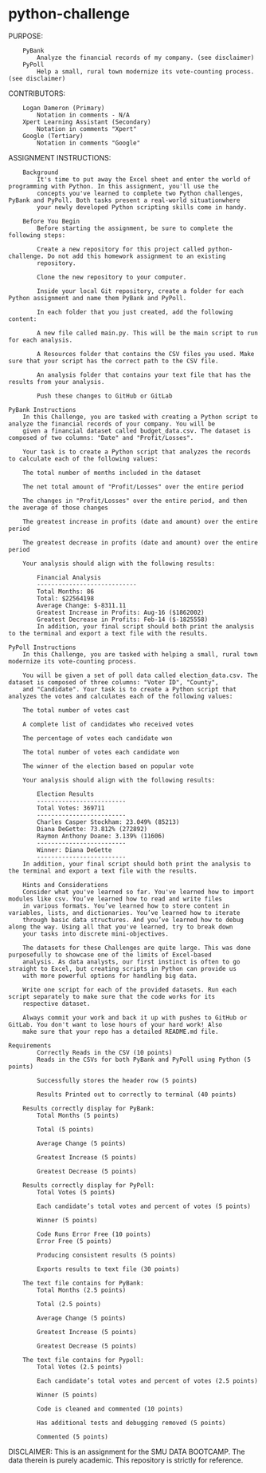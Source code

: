 # python-challenge

PURPOSE:

        PyBank
            Analyze the financial records of my company. (see disclaimer)
        PyPoll
            Help a small, rural town modernize its vote-counting process. (see disclaimer)

CONTRIBUTORS:

        Logan Dameron (Primary)
            Notation in comments - N/A
        Xpert Learning Assistant (Secondary)
            Notation in comments "Xpert"
        Google (Tertiary)
            Notation in comments "Google" 

ASSIGNMENT INSTRUCTIONS:

        Background
            It's time to put away the Excel sheet and enter the world of programming with Python. In this assignment, you'll use the
            concepts you've learned to complete two Python challenges, PyBank and PyPoll. Both tasks present a real-world situationwhere 
            your newly developed Python scripting skills come in handy.
        
        Before You Begin
            Before starting the assignment, be sure to complete the following steps:
            
            Create a new repository for this project called python-challenge. Do not add this homework assignment to an existing 
            repository.
            
            Clone the new repository to your computer.
            
            Inside your local Git repository, create a folder for each Python assignment and name them PyBank and PyPoll.
            
            In each folder that you just created, add the following content:
            
            A new file called main.py. This will be the main script to run for each analysis.
            
            A Resources folder that contains the CSV files you used. Make sure that your script has the correct path to the CSV file.
            
            An analysis folder that contains your text file that has the results from your analysis.
            
            Push these changes to GitHub or GitLab
        
    PyBank Instructions
        In this Challenge, you are tasked with creating a Python script to analyze the financial records of your company. You will be 
        given a financial dataset called budget_data.csv. The dataset is composed of two columns: "Date" and "Profit/Losses".
        
        Your task is to create a Python script that analyzes the records to calculate each of the following values:
        
        The total number of months included in the dataset
        
        The net total amount of "Profit/Losses" over the entire period
        
        The changes in "Profit/Losses" over the entire period, and then the average of those changes
        
        The greatest increase in profits (date and amount) over the entire period
        
        The greatest decrease in profits (date and amount) over the entire period
        
        Your analysis should align with the following results:
        
            Financial Analysis
            ----------------------------
            Total Months: 86
            Total: $22564198
            Average Change: $-8311.11
            Greatest Increase in Profits: Aug-16 ($1862002)
            Greatest Decrease in Profits: Feb-14 ($-1825558)
            In addition, your final script should both print the analysis to the terminal and export a text file with the results.
        
    PyPoll Instructions
        In this Challenge, you are tasked with helping a small, rural town modernize its vote-counting process.
        
        You will be given a set of poll data called election_data.csv. The dataset is composed of three columns: "Voter ID", "County", 
        and "Candidate". Your task is to create a Python script that analyzes the votes and calculates each of the following values:
        
        The total number of votes cast
        
        A complete list of candidates who received votes
        
        The percentage of votes each candidate won
        
        The total number of votes each candidate won
        
        The winner of the election based on popular vote
        
        Your analysis should align with the following results:
        
            Election Results
            -------------------------
            Total Votes: 369711
            -------------------------
            Charles Casper Stockham: 23.049% (85213)
            Diana DeGette: 73.812% (272892)
            Raymon Anthony Doane: 3.139% (11606)
            -------------------------
            Winner: Diana DeGette
            -------------------------
        In addition, your final script should both print the analysis to the terminal and export a text file with the results.
        
        Hints and Considerations
        Consider what you've learned so far. You've learned how to import modules like csv. You’ve learned how to read and write files 
        in various formats. You’ve learned how to store content in variables, lists, and dictionaries. You’ve learned how to iterate 
        through basic data structures. And you’ve learned how to debug along the way. Using all that you've learned, try to break down 
        your tasks into discrete mini-objectives.
        
        The datasets for these Challenges are quite large. This was done purposefully to showcase one of the limits of Excel-based 
        analysis. As data analysts, our first instinct is often to go straight to Excel, but creating scripts in Python can provide us 
        with more powerful options for handling big data.
        
        Write one script for each of the provided datasets. Run each script separately to make sure that the code works for its 
        respective dataset.
        
        Always commit your work and back it up with pushes to GitHub or GitLab. You don't want to lose hours of your hard work! Also 
        make sure that your repo has a detailed README.md file.
        
    Requirements
            Correctly Reads in the CSV (10 points)
            Reads in the CSVs for both PyBank and PyPoll using Python (5 points)
            
            Successfully stores the header row (5 points)
            
            Results Printed out to correctly to terminal (40 points)
            
        Results correctly display for PyBank:
            Total Months (5 points)
            
            Total (5 points)
            
            Average Change (5 points)
            
            Greatest Increase (5 points)
            
            Greatest Decrease (5 points)
            
        Results correctly display for PyPoll:
            Total Votes (5 points)
            
            Each candidate’s total votes and percent of votes (5 points)
            
            Winner (5 points)
            
            Code Runs Error Free (10 points)
            Error Free (5 points)
            
            Producing consistent results (5 points)
            
            Exports results to text file (30 points)
            
        The text file contains for PyBank:
            Total Months (2.5 points)
            
            Total (2.5 points)
            
            Average Change (5 points)
            
            Greatest Increase (5 points)
            
            Greatest Decrease (5 points)
            
        The text file contains for Pypoll:
            Total Votes (2.5 points)
            
            Each candidate’s total votes and percent of votes (2.5 points)
            
            Winner (5 points)
            
            Code is cleaned and commented (10 points)
            
            Has additional tests and debugging removed (5 points)
            
            Commented (5 points)

DISCLAIMER:
    This is an assignment for the SMU DATA BOOTCAMP. The data therein is purely academic. This repository is strictly for reference. 
